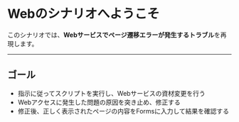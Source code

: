 # Webのシナリオへようこそ

このシナリオでは、**Webサービスでページ遷移エラーが発生するトラブル**を再現します。

---

## ゴール

- 指示に従ってスクリプトを実行し、Webサービスの資材変更を行う
- Webアクセスに発生した問題の原因を突き止め、修正する
- 修正後、正しく表示されたページの内容をFormsに入力して結果を確認する
